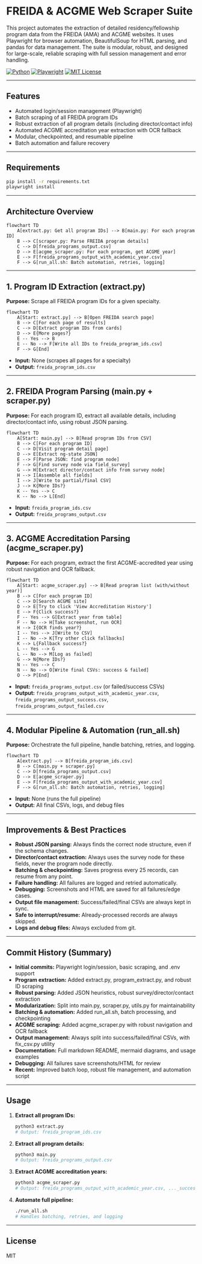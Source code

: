 # FREIDA & ACGME Web Scraper Suite

This project automates the extraction of detailed residency/fellowship program data from the FREIDA (AMA) and ACGME websites. It uses Playwright for browser automation, BeautifulSoup for HTML parsing, and pandas for data management. The suite is modular, robust, and designed for large-scale, reliable scraping with full session management and error handling.

[![Python](https://img.shields.io/badge/Python-3.8%2B-blue.svg)](https://www.python.org/)
[![Playwright](https://img.shields.io/badge/Playwright-Automation-green)](https://playwright.dev/python/)
[![MIT License](https://img.shields.io/badge/license-MIT-blue.svg)](LICENSE)

---

## Features
- Automated login/session management (Playwright)
- Batch scraping of all FREIDA program IDs
- Robust extraction of all program details (including director/contact info)
- Automated ACGME accreditation year extraction with OCR fallback
- Modular, checkpointed, and resumable pipeline
- Batch automation and failure recovery

---

## Requirements
```bash
pip install -r requirements.txt
playwright install
```

---

## Architecture Overview

```mermaid
flowchart TD
    A[extract.py: Get all program IDs] --> B[main.py: For each program ID]
    B --> C[scraper.py: Parse FREIDA program details]
    C --> D[freida_programs_output.csv]
    D --> E[acgme_scraper.py: For each program, get ACGME year]
    E --> F[freida_programs_output_with_academic_year.csv]
    F --> G[run_all.sh: Batch automation, retries, logging]
```

---

## 1. Program ID Extraction (extract.py)

**Purpose:** Scrape all FREIDA program IDs for a given specialty.

```mermaid
flowchart TD
    A[Start: extract.py] --> B[Open FREIDA search page]
    B --> C[For each page of results]
    C --> D[Extract program IDs from cards]
    D --> E{More pages?}
    E -- Yes --> B
    E -- No --> F[Write all IDs to freida_program_ids.csv]
    F --> G[End]
```

- **Input:** None (scrapes all pages for a specialty)
- **Output:** `freida_program_ids.csv`

---

## 2. FREIDA Program Parsing (main.py + scraper.py)

**Purpose:** For each program ID, extract all available details, including director/contact info, using robust JSON parsing.

```mermaid
flowchart TD
    A[Start: main.py] --> B[Read program IDs from CSV]
    B --> C[For each program ID]
    C --> D[Visit program detail page]
    D --> E[Extract ng-state JSON]
    E --> F[Parse JSON: find program node]
    F --> G[Find survey node via field_survey]
    G --> H[Extract director/contact info from survey node]
    H --> I[Assemble all fields]
    I --> J[Write to partial/final CSV]
    J --> K{More IDs?}
    K -- Yes --> C
    K -- No --> L[End]
```

- **Input:** `freida_program_ids.csv`
- **Output:** `freida_programs_output.csv`

---

## 3. ACGME Accreditation Parsing (acgme_scraper.py)

**Purpose:** For each program, extract the first ACGME-accredited year using robust navigation and OCR fallback.

```mermaid
flowchart TD
    A[Start: acgme_scraper.py] --> B[Read program list (with/without year)]
    B --> C[For each program ID]
    C --> D[Search ACGME site]
    D --> E[Try to click 'View Accreditation History']
    E --> F{Click success?}
    F -- Yes --> G[Extract year from table]
    F -- No --> H[Take screenshot, run OCR]
    H --> I{OCR finds year?}
    I -- Yes --> J[Write to CSV]
    I -- No --> K[Try other click fallbacks]
    K --> L{Fallback success?}
    L -- Yes --> G
    L -- No --> M[Log as failed]
    G --> N{More IDs?}
    N -- Yes --> C
    N -- No --> O[Write final CSVs: success & failed]
    O --> P[End]
```

- **Input:** `freida_programs_output.csv` (or failed/success CSVs)
- **Output:** `freida_programs_output_with_academic_year.csv`, `freida_programs_output_success.csv`, `freida_programs_output_failed.csv`

---

## 4. Modular Pipeline & Automation (run_all.sh)

**Purpose:** Orchestrate the full pipeline, handle batching, retries, and logging.

```mermaid
flowchart TD
    A[extract.py] --> B[freida_program_ids.csv]
    B --> C[main.py + scraper.py]
    C --> D[freida_programs_output.csv]
    D --> E[acgme_scraper.py]
    E --> F[freida_programs_output_with_academic_year.csv]
    F --> G[run_all.sh: Batch automation, retries, logging]
```

- **Input:** None (runs the full pipeline)
- **Output:** All final CSVs, logs, and debug files

---

## Improvements & Best Practices
- **Robust JSON parsing:** Always finds the correct node structure, even if the schema changes.
- **Director/contact extraction:** Always uses the survey node for these fields, never the program node directly.
- **Batching & checkpointing:** Saves progress every 25 records, can resume from any point.
- **Failure handling:** All failures are logged and retried automatically.
- **Debugging:** Screenshots and HTML are saved for all failures/edge cases.
- **Output file management:** Success/failed/final CSVs are always kept in sync.
- **Safe to interrupt/resume:** Already-processed records are always skipped.
- **Logs and debug files:** Always excluded from git.

---

## Commit History (Summary)

- **Initial commits:** Playwright login/session, basic scraping, and .env support
- **Program extraction:** Added extract.py, program_extract.py, and robust ID scraping
- **Robust parsing:** Added JSON heuristics, robust survey/director/contact extraction
- **Modularization:** Split into main.py, scraper.py, utils.py for maintainability
- **Batching & automation:** Added run_all.sh, batch processing, and checkpointing
- **ACGME scraping:** Added acgme_scraper.py with robust navigation and OCR fallback
- **Output management:** Always split into success/failed/final CSVs, with fix_csv.py utility
- **Documentation:** Full markdown README, mermaid diagrams, and usage examples
- **Debugging:** All failures save screenshots/HTML for review
- **Recent:** Improved batch loop, robust file management, and automation script

---

## Usage

1. **Extract all program IDs:**
   ```bash
   python3 extract.py
   # Output: freida_program_ids.csv
   ```
2. **Extract all program details:**
   ```bash
   python3 main.py
   # Output: freida_programs_output.csv
   ```
3. **Extract ACGME accreditation years:**
   ```bash
   python3 acgme_scraper.py
   # Output: freida_programs_output_with_academic_year.csv, ..._success.csv, ..._failed.csv
   ```
4. **Automate full pipeline:**
   ```bash
   ./run_all.sh
   # Handles batching, retries, and logging
   ```

---

## License
MIT

